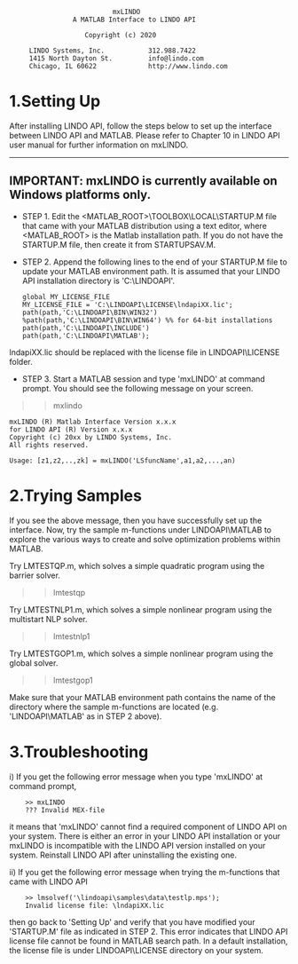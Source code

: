 
                              mxLINDO 
                    A MATLAB Interface to LINDO API  
         
                       Copyright (c) 2020
  
         LINDO Systems, Inc.           312.988.7422
         1415 North Dayton St.         info@lindo.com
         Chicago, IL 60622             http://www.lindo.com                  


1.Setting Up 
=============
After installing LINDO API, follow the steps below to set up the interface 
between LINDO API and MATLAB. Please refer to Chapter 10 in LINDO API user 
manual for further information on mxLINDO.

 -----------------------------------------------------------------------
  IMPORTANT: mxLINDO is currently available on Windows platforms only.
 -----------------------------------------------------------------------

  - STEP 1. Edit the <MATLAB_ROOT>\TOOLBOX\LOCAL\STARTUP.M file that came 
  with your MATLAB distribution using a text editor, where <MATLAB_ROOT> 
  is the Matlab installation path. If you do not have the STARTUP.M file, 
  then create it from STARTUPSAV.M. 

  - STEP 2. Append the following lines to the end of your STARTUP.M file to 
  update your MATLAB environment path. It is assumed that your LINDO API 
  installation directory is 'C:\LINDOAPI'.

        global MY_LICENSE_FILE
        MY_LICENSE_FILE = 'C:\LINDOAPI\LICENSE\lndapiXX.lic';
        path(path,'C:\LINDOAPI\BIN\WIN32')
        %path(path,'C:\LINDOAPI\BIN\WIN64') %% for 64-bit installations
        path(path,'C:\LINDOAPI\INCLUDE')
        path(path,'C:\LINDOAPI\MATLAB'); 
        
  lndapiXX.lic should be replaced with the license file in LINDOAPI\LICENSE folder.


  - STEP 3. Start a MATLAB session and type 'mxLINDO' at command prompt. You 
  should see the following message on your screen. 

  >> mxlindo

    mxLINDO (R) Matlab Interface Version x.x.x
    for LINDO API (R) Version x.x.x
    Copyright (c) 20xx by LINDO Systems, Inc.
    All rights reserved.

    Usage: [z1,z2,..,zk] = mxLINDO('LSfuncName',a1,a2,...,an)


2.Trying Samples
=================
If you see the above message, then you have successfully set up the interface. 
Now, try the sample m-functions under LINDOAPI\MATLAB to explore the various 
ways to create and solve optimization problems within MATLAB.  

Try LMTESTQP.m, which  solves a simple quadratic program using the barrier 
solver. 
  >> lmtestqp       

Try LMTESTNLP1.m, which solves a simple nonlinear program using the multistart 
NLP solver. 
  >> lmtestnlp1       

Try LMTESTGOP1.m, which solves a simple nonlinear program using the global solver. 
  >> lmtestgop1       

Make sure that your MATLAB environment path contains the name of the directory 
where the sample m-functions are located (e.g. 'LINDOAPI\MATLAB' as in STEP 2 
above). 



3.Troubleshooting 
==================
  i) If you get the following error message when you type 'mxLINDO' at command 
  prompt, 

        >> mxLINDO
        ??? Invalid MEX-file

  it means that 'mxLINDO' cannot find a required component of LINDO API on your 
  system. There is either an error in your LINDO API installation or your 
  mxLINDO is incompatible with the LINDO API version installed on your system. 
  Reinstall LINDO API after uninstalling the existing one. 


  ii) If you get the following error message when trying the m-functions that 
  came with LINDO API

        >> lmsolvef('\lindoapi\samples\data\testlp.mps');
        Invalid license file: \lndapiXX.lic 

  then go back to 'Setting Up' and verify that you have modified your 
  'STARTUP.M' file as indicated in STEP 2.  This error indicates that LINDO 
  API license file cannot be found in MATLAB search path.  In a default 
  installation, the license file is under LINDOAPI\LICENSE directory on your 
  system.
